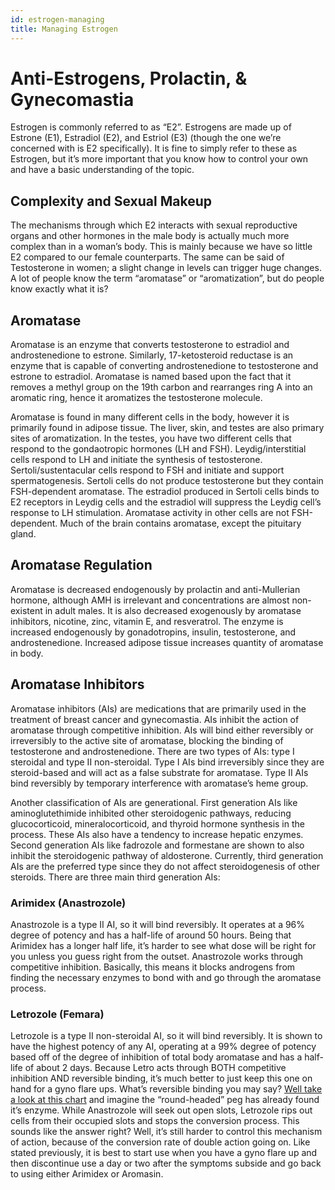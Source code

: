 ```yaml
---
id: estrogen-managing
title: Managing Estrogen
---
```


# Anti-Estrogens, Prolactin, & Gynecomastia

Estrogen is commonly referred to as “E2”. Estrogens are made up of Estrone (E1), Estradiol (E2), and Estriol (E3) (though the one we’re concerned with is E2 specifically). It is fine to simply refer to these as Estrogen, but it’s more important that you know how to control your own and have a basic understanding of the topic.

## Complexity and Sexual Makeup

The mechanisms through which E2 interacts with sexual reproductive organs and other hormones in the male body is actually much more complex than in a woman’s body. This is mainly because we have so little E2 compared to our female counterparts. The same can be said of Testosterone in women; a slight change in levels can trigger huge changes. A lot of people know the term “aromatase” or “aromatization”, but do people know exactly what it is?

## Aromatase

Aromatase is an enzyme that converts testosterone to estradiol and androstenedione to estrone. Similarly, 17-ketosteroid reductase is an enzyme that is capable of converting androstenedione to testosterone and estrone to estradiol. Aromatase is named based upon the fact that it removes a methyl group on the 19th carbon and rearranges ring A into an aromatic ring, hence it aromatizes the testosterone molecule.

Aromatase is found in many different cells in the body, however it is primarily found in adipose tissue. The liver, skin, and testes are also primary sites of aromatization. In the testes, you have two different cells that respond to the gondaotropic hormones (LH and FSH). Leydig/interstitial cells respond to LH and initiate the synthesis of testosterone. Sertoli/sustentacular cells respond to FSH and initiate and support spermatogenesis. Sertoli cells do not produce testosterone but they contain FSH-dependent aromatase. The estradiol produced in Sertoli cells binds to E2 receptors in Leydig cells and the estradiol will suppress the Leydig cell’s response to LH stimulation. Aromatase activity in other cells are not FSH-dependent. Much of the brain contains aromatase, except the pituitary gland.

## Aromatase Regulation

Aromatase is decreased endogenously by prolactin and anti-Mullerian hormone, although AMH is irrelevant and concentrations are almost non-existent in adult males. It is also decreased exogenously by aromatase inhibitors, nicotine, zinc, vitamin E, and resveratrol. The enzyme is increased endogenously by gonadotropins, insulin, testosterone, and androstenedione. Increased adipose tissue increases quantity of aromatase in body.

## Aromatase Inhibitors

Aromatase inhibitors (AIs) are medications that are primarily used in the treatment of breast cancer and gynecomastia. AIs inhibit the action of aromatase through competitive inhibition. AIs will bind either reversibly or irreversibly to the active site of aromatase, blocking the binding of testosterone and androstenedione. There are two types of AIs: type I steroidal and type II non-steroidal. Type I AIs bind irreversibly since they are steroid-based and will act as a false substrate for aromatase. Type II AIs bind reversibly by temporary interference with aromatase’s heme group.

Another classification of AIs are generational. First generation AIs like aminoglutethimide inhibited other steroidogenic pathways, reducing glucocorticoid, mineralocorticoid, and thyroid hormone synthesis in the process. These AIs also have a tendency to increase hepatic enzymes. Second generation AIs like fadrozole and formestane are shown to also inhibit the steroidogenic pathway of aldosterone. Currently, third generation AIs are the preferred type since they do not affect steroidogenesis of other steroids. There are three main third generation AIs:

### Arimidex (Anastrozole)

Anastrozole is a type II AI, so it will bind reversibly. It operates at a 96% degree of potency and has a half-life of around 50 hours. Being that Arimidex has a longer half life, it’s harder to see what dose will be right for you unless you guess right from the outset. Anastrozole works through competitive inhibition. Basically, this means it blocks androgens from finding the necessary enzymes to bond with and go through the aromatase process.

### Letrozole (Femara)

Letrozole is a type II non-steroidal AI, so it will bind reversibly. It is shown to have the highest potency of any AI, operating at a 99% degree of potency based off of the degree of inhibition of total body aromatase and has a half-life of about 2 days. Because Letro acts through BOTH competitive inhibition AND reversible binding, it’s much better to just keep this one on hand for a gyno flare ups. What’s reversible binding you may say? [Well take a look at this chart](https://upload.wikimedia.org/wikipedia/commons/thumb/f/fb/Comp_inhib.svg/800px-Comp_inhib.svg.png) and imagine the “round-headed” peg has already found it’s enzyme. While Anastrozole will seek out open slots, Letrozole rips out cells from their occupied slots and stops the conversion process. This sounds like the answer right? Well, it’s still harder to control this mechanism of action, because of the conversion rate of double action going on. Like stated previously, it is best to start use when you have a gyno flare up and then discontinue use a day or two after the symptoms subside and go back to using either Arimidex or Aromasin.